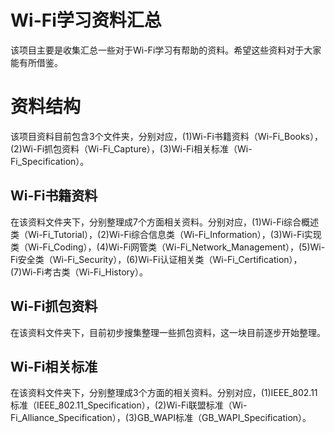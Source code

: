 # Wi-Fi学习资料汇总
该项目主要是收集汇总一些对于Wi-Fi学习有帮助的资料。希望这些资料对于大家能有所借鉴。

# 资料结构
该项目资料目前包含3个文件夹，分别对应，(1)Wi-Fi书籍资料（Wi-Fi_Books），(2)Wi-Fi抓包资料（Wi-Fi_Capture），(3)Wi-Fi相关标准（Wi-Fi_Specification）。

## Wi-Fi书籍资料
在该资料文件夹下，分别整理成7个方面相关资料。分别对应，(1)Wi-Fi综合概述类（Wi-Fi_Tutorial），(2)Wi-Fi综合信息类（Wi-Fi_Information），(3)Wi-Fi实现类（Wi-Fi_Coding），(4)Wi-Fi网管类（Wi-Fi_Network_Management），(5)Wi-Fi安全类（Wi-Fi_Security），(6)Wi-Fi认证相关类（Wi-Fi_Certification），(7)Wi-Fi考古类（Wi-Fi_History）。

## Wi-Fi抓包资料
在该资料文件夹下，目前初步搜集整理一些抓包资料，这一块目前逐步开始整理。

## Wi-Fi相关标准
在该资料文件夹下，分别整理成3个方面的相关资料。分别对应，(1)IEEE_802.11标准（IEEE_802.11_Specification），(2)Wi-Fi联盟标准（Wi-Fi_Alliance_Specification），(3)GB_WAPI标准（GB_WAPI_Specification）。
